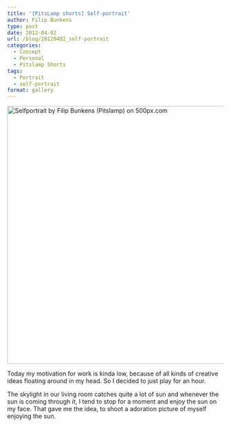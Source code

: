 ```yaml
---
title: '[PitsLamp shorts] Self-portrait'
author: Filip Bunkens
type: post
date: 2012-04-02
url: /blog/20120402_self-portrait
categories:
  - Concept
  - Personal
  - Pitslamp Shorts
tags:
  - Portrait
  - self-portrait
format: gallery
---
```

[<img src="http://pcdn.500px.net/6250412/9ee9a0311c3f7b4a9987143eff6643bc259f3a60/4.jpg" alt="Selfportrait by Filip Bunkens (Pitslamp) on 500px.com" width="600" />][1]

Today my motivation for work is kinda low, because of all kinds of creative ideas floating around in my head. So I decided to just play for an hour.

The skylight in our living room catches quite a lot of sun and whenever the sun is coming through it, I tend to stop for a moment and enjoy the sun on my face. That gave me the idea, to shoot a adoration picture of myself enjoying the sun.

 [1]: http://500px.com/photo/6250412